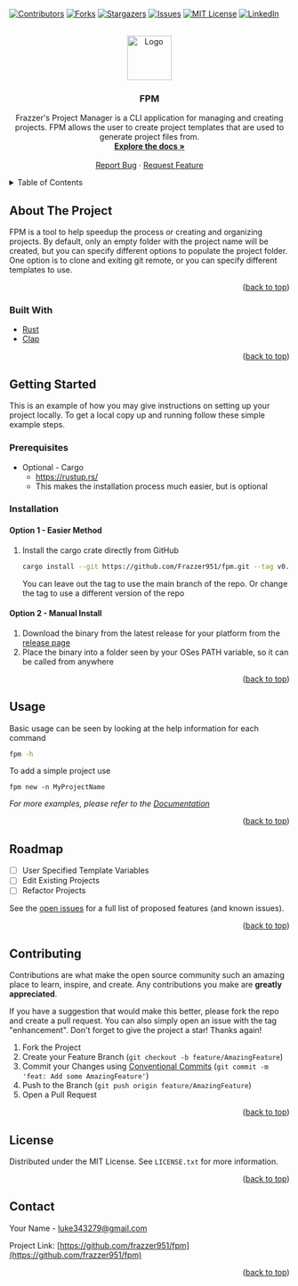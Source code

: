<div id="top"></div>

<!-- PROJECT SHIELDS -->
[![Contributors][contributors-shield]][contributors-url]
[![Forks][forks-shield]][forks-url]
[![Stargazers][stars-shield]][stars-url]
[![Issues][issues-shield]][issues-url]
[![MIT License][license-shield]][license-url]
[![LinkedIn][linkedin-shield]][linkedin-url]

<!-- PROJECT LOGO -->
<br />
<div align="center">
  <a href="https://github.com/frazzer951/fpm">
    <img src="images/logo.png" alt="Logo" width="80" height="80">
  </a>

<h3 align="center">FPM</h3>

  <p align="center">
    Frazzer's Project Manager is a CLI application for managing and creating projects. FPM allows the user to create project templates that are used to generate project files from. 
    <br />
    <a href="https://github.com/frazzer951/fpm"><strong>Explore the docs »</strong></a>
    <br />
    <br />
    <a href="https://github.com/frazzer951/fpm/issues">Report Bug</a>
    ·
    <a href="https://github.com/frazzer951/fpm/issues">Request Feature</a>
  </p>
</div>



<!-- TABLE OF CONTENTS -->
<details>
  <summary>Table of Contents</summary>
  <ol>
    <li>
      <a href="#about-the-project">About The Project</a>
      <ul>
        <li><a href="#built-with">Built With</a></li>
      </ul>
    </li>
    <li>
      <a href="#getting-started">Getting Started</a>
      <ul>
        <li><a href="#prerequisites">Prerequisites</a></li>
        <li><a href="#installation">Installation</a></li>
      </ul>
    </li>
    <li><a href="#usage">Usage</a></li>
    <li><a href="#roadmap">Roadmap</a></li>
    <li><a href="#contributing">Contributing</a></li>
    <li><a href="#license">License</a></li>
    <li><a href="#contact">Contact</a></li>
    <li><a href="#acknowledgments">Acknowledgments</a></li>
  </ol>
</details>



<!-- ABOUT THE PROJECT -->

## About The Project

FPM is a tool to help speedup the process or creating and organizing projects. By default, only an empty folder with the
project name will be created, but you can specify different options to populate the project folder. One option is to
clone and exiting git remote, or you can specify different templates to use.

<p align="right">(<a href="#top">back to top</a>)</p>

### Built With

* [Rust](https://www.rust-lang.org/)
* [Clap](https://github.com/clap-rs/clap)

<p align="right">(<a href="#top">back to top</a>)</p>



<!-- GETTING STARTED -->

## Getting Started

This is an example of how you may give instructions on setting up your project locally.
To get a local copy up and running follow these simple example steps.

### Prerequisites

* Optional - Cargo
    - https://rustup.rs/
    - This makes the installation process much easier, but is optional

### Installation

#### Option 1 - Easier Method

1. Install the cargo crate directly from GitHub
   ```sh
   cargo install --git https://github.com/Frazzer951/fpm.git --tag v0.2.0
   ```
   You can leave out the tag to use the main branch of the repo. Or change the tag to use a different version of the
   repo

#### Option 2 - Manual Install

1. Download the binary from the latest release for your platform from
   the [release page](https://github.com/Frazzer951/fpm/releases)
2. Place the binary into a folder seen by your OSes PATH variable, so it can be called from anywhere

<p align="right">(<a href="#top">back to top</a>)</p>



<!-- USAGE EXAMPLES -->

## Usage

Basic usage can be seen by looking at the help information for each command

```sh
fpm -h
```

To add a simple project use

```shell
fpm new -n MyProjectName
```

_For more examples, please refer to the [Documentation](https://github.com/Frazzer951/fpm/wiki)_

<p align="right">(<a href="#top">back to top</a>)</p>



<!-- ROADMAP -->

## Roadmap

- [ ] User Specified Template Variables
- [ ] Edit Existing Projects
- [ ] Refactor Projects

See the [open issues](https://github.com/frazzer951/fpm/issues) for a full list of proposed features (and known issues).

<p align="right">(<a href="#top">back to top</a>)</p>



<!-- CONTRIBUTING -->

## Contributing

Contributions are what make the open source community such an amazing place to learn, inspire, and create. Any
contributions you make are **greatly appreciated**.

If you have a suggestion that would make this better, please fork the repo and create a pull request. You can also
simply open an issue with the tag "enhancement".
Don't forget to give the project a star! Thanks again!

1. Fork the Project
2. Create your Feature Branch (`git checkout -b feature/AmazingFeature`)
3. Commit your Changes
   using [Conventional Commits](https://www.conventionalcommits.org/en/v1.0.0/) (`git commit -m 'feat: Add some AmazingFeature'`)
4. Push to the Branch (`git push origin feature/AmazingFeature`)
5. Open a Pull Request

<p align="right">(<a href="#top">back to top</a>)</p>



<!-- LICENSE -->

## License

Distributed under the MIT License. See `LICENSE.txt` for more information.

<p align="right">(<a href="#top">back to top</a>)</p>



<!-- CONTACT -->

## Contact

Your Name - luke343279@gmail.com

Project Link: [https://github.com/frazzer951/fpm](https://github.com/frazzer951/fpm)

<p align="right">(<a href="#top">back to top</a>)</p>




<!-- MARKDOWN LINKS & IMAGES -->
<!-- https://www.markdownguide.org/basic-syntax/#reference-style-links -->

[contributors-shield]: https://img.shields.io/github/contributors/frazzer951/fpm.svg?style=for-the-badge

[contributors-url]: https://github.com/frazzer951/fpm/graphs/contributors

[forks-shield]: https://img.shields.io/github/forks/frazzer951/fpm.svg?style=for-the-badge

[forks-url]: https://github.com/frazzer951/fpm/network/members

[stars-shield]: https://img.shields.io/github/stars/frazzer951/fpm.svg?style=for-the-badge

[stars-url]: https://github.com/frazzer951/fpm/stargazers

[issues-shield]: https://img.shields.io/github/issues/frazzer951/fpm.svg?style=for-the-badge

[issues-url]: https://github.com/frazzer951/fpm/issues

[license-shield]: https://img.shields.io/github/license/frazzer951/fpm?style=for-the-badge

[license-url]: https://github.com/Frazzer951/fpm/blob/main/LICENSE

[linkedin-shield]: https://img.shields.io/badge/-LinkedIn-black.svg?style=for-the-badge&logo=linkedin&colorB=555

[linkedin-url]: https://linkedin.com/in/luke-eltiste
